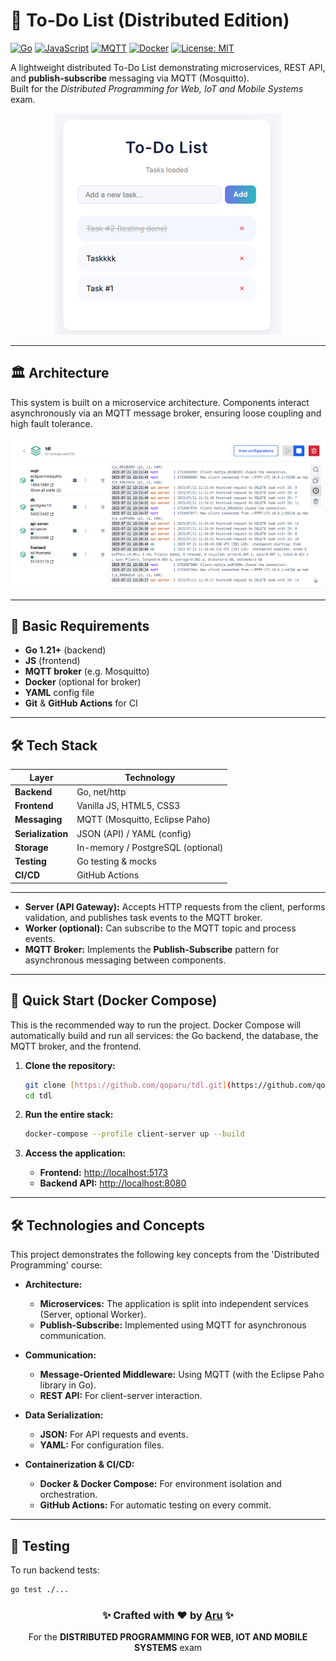 # 🚀 To-Do List (Distributed Edition)

[![Go](https://img.shields.io/badge/Go-1.21%2B-blue?logo=go)](https://golang.org/)
[![JavaScript](https://img.shields.io/badge/JavaScript-ES6%2B-yellow?logo=javascript)](https://www.javascript.com/)
[![MQTT](https://img.shields.io/badge/MQTT-Mosquitto-blue?logo=eclipse-mosquitto)](https://mosquitto.org/)
[![Docker](https://img.shields.io/badge/Docker-✓-blue?logo=docker)](https://www.docker.com/)
[![License: MIT](https://img.shields.io/badge/License-MIT-green)](https://opensource.org/licenses/MIT)

A lightweight distributed To-Do List demonstrating microservices, REST API, and **publish-subscribe** messaging via MQTT (Mosquitto).  
Built for the *Distributed Programming for Web, IoT and Mobile Systems* exam.


<p align="center">
  <img src="TDL.png" alt="img" />
</p>

---

## 🏛️ Architecture

This system is built on a microservice architecture. Components interact asynchronously via an MQTT message broker, ensuring loose coupling and high fault tolerance.


<p align="center">
  <img src="docker.png" alt="img" />
</p>

---

## 🎯 Basic Requirements  
- **Go 1.21+** (backend)  
- **JS** (frontend)  
- **MQTT broker** (e.g. Mosquitto)  
- **Docker** (optional for broker)  
- **YAML** config file  
- **Git** & **GitHub Actions** for CI  

---

## 🛠️ Tech Stack  

| Layer               | Technology                               |
|---------------------|------------------------------------------|
| **Backend**         | Go, net/http                             |
| **Frontend**        | Vanilla JS, HTML5, CSS3                  |
| **Messaging**       | MQTT (Mosquitto, Eclipse Paho)           |
| **Serialization**   | JSON (API) / YAML (config)               |
| **Storage**         | In-memory / PostgreSQL (optional)        |
| **Testing**         | Go testing & mocks                       |
| **CI/CD**           | GitHub Actions                           |

---

- **Server (API Gateway):** Accepts HTTP requests from the client, performs validation, and publishes task events to the MQTT broker.
- **Worker (optional):** Can subscribe to the MQTT topic and process events.
- **MQTT Broker:** Implements the **Publish-Subscribe** pattern for asynchronous messaging between components.

---

## 🚀 Quick Start (Docker Compose)

This is the recommended way to run the project. Docker Compose will automatically build and run all services: the Go backend, the database, the MQTT broker, and the frontend.

1.  **Clone the repository:**
    ```bash
    git clone [https://github.com/qoparu/tdl.git](https://github.com/qoparu/tdl.git)
    cd tdl
    ```

2.  **Run the entire stack:**
    ```bash
    docker-compose --profile client-server up --build
    ```

3.  **Access the application:**
    * **Frontend:** [http://localhost:5173](http://localhost:5173)
    * **Backend API:** [http://localhost:8080](http://localhost:8080)
      
---

## 🛠️ Technologies and Concepts

This project demonstrates the following key concepts from the 'Distributed Programming' course:

* **Architecture:**
    * **Microservices:** The application is split into independent services (Server, optional Worker).
    * **Publish-Subscribe:** Implemented using MQTT for asynchronous communication.

* **Communication:**
    * **Message-Oriented Middleware:** Using MQTT (with the Eclipse Paho library in Go).
    * **REST API:** For client-server interaction.

* **Data Serialization:**
    * **JSON:** For API requests and events.
    * **YAML:** For configuration files.

* **Containerization & CI/CD:**
    * **Docker & Docker Compose:** For environment isolation and orchestration.
    * **GitHub Actions:** For automatic testing on every commit.

---

## 🧪 Testing

To run backend tests:

```bash
go test ./...
```

<div align="center"> <h3>✨ Crafted with ❤️ by <a href="https://github.com/qoparu">Aru</a> ✨</h3> <p>For the <b>DISTRIBUTED PROGRAMMING FOR WEB, IOT AND MOBILE SYSTEMS</b> exam</p> </div>

